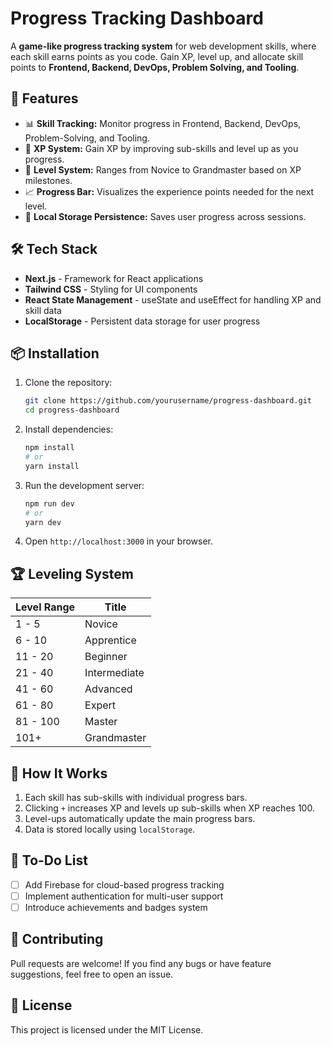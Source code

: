 # Progress Tracking Dashboard

A **game-like progress tracking system** for web development skills, where each skill earns points as you code. Gain XP, level up, and allocate skill points to **Frontend, Backend, DevOps, Problem Solving, and Tooling**.

## 🚀 Features

- 📊 **Skill Tracking:** Monitor progress in Frontend, Backend, DevOps, Problem-Solving, and Tooling.
- 🔢 **XP System:** Gain XP by improving sub-skills and level up as you progress.
- 🎯 **Level System:** Ranges from Novice to Grandmaster based on XP milestones.
- 📈 **Progress Bar:** Visualizes the experience points needed for the next level.
- 💾 **Local Storage Persistence:** Saves user progress across sessions.

## 🛠 Tech Stack

- **Next.js** - Framework for React applications
- **Tailwind CSS** - Styling for UI components
- **React State Management** - useState and useEffect for handling XP and skill data
- **LocalStorage** - Persistent data storage for user progress

## 📦 Installation

1. Clone the repository:
   ```sh
   git clone https://github.com/yourusername/progress-dashboard.git
   cd progress-dashboard
   ```
2. Install dependencies:
   ```sh
   npm install
   # or
   yarn install
   ```
3. Run the development server:
   ```sh
   npm run dev
   # or
   yarn dev
   ```
4. Open `http://localhost:3000` in your browser.

## 🏆 Leveling System

| Level Range | Title        |
| ----------- | ------------ |
| 1 - 5       | Novice       |
| 6 - 10      | Apprentice   |
| 11 - 20     | Beginner     |
| 21 - 40     | Intermediate |
| 41 - 60     | Advanced     |
| 61 - 80     | Expert       |
| 81 - 100    | Master       |
| 101+        | Grandmaster  |

## 📌 How It Works

1. Each skill has sub-skills with individual progress bars.
2. Clicking `+` increases XP and levels up sub-skills when XP reaches 100.
3. Level-ups automatically update the main progress bars.
4. Data is stored locally using `localStorage`.

## 📜 To-Do List

- [ ] Add Firebase for cloud-based progress tracking
- [ ] Implement authentication for multi-user support
- [ ] Introduce achievements and badges system

## 🤝 Contributing

Pull requests are welcome! If you find any bugs or have feature suggestions, feel free to open an issue.

## 📜 License

This project is licensed under the MIT License.
